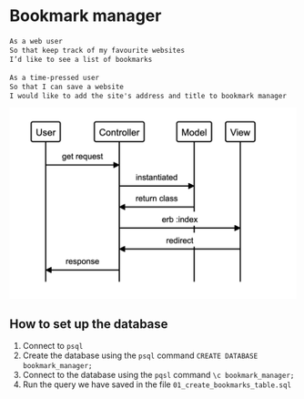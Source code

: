 # Bookmark manager
```
As a web user
So that keep track of my favourite websites
I’d like to see a list of bookmarks

As a time-pressed user
So that I can save a website
I would like to add the site's address and title to bookmark manager
```
![alt text](https://github.com/dominicmeddick/bookmark_manager/blob/main/images/Domain%20Model.png)

## How to set up the database

1. Connect to `psql`
2. Create the database using the `psql` command `CREATE DATABASE bookmark_manager;`
3. Connect to the database using the `pqsl` command `\c bookmark_manager;`
4. Run the query we have saved in the file `01_create_bookmarks_table.sql`

